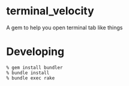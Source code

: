 terminal_velocity
=================

A gem to help you open terminal tab like things

Developing
==========
    % gem install bundler
    % bundle install
    % bundle exec rake
